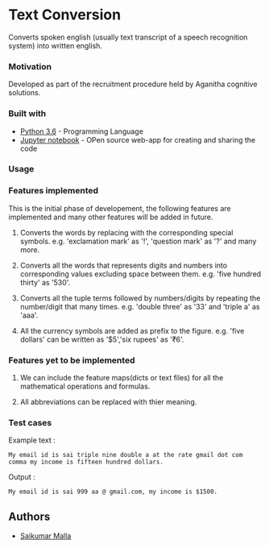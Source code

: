 # Text Conversion
Converts spoken english (usually text transcript of a speech recognition system) into written english. 

### Motivation
Developed as part of the recruitment procedure held by Aganitha cognitive solutions.

### Built with
*  [Python 3.6](https://www.python.org/downloads/release/python-360/) - Programming Language
* [Jupyter notebook](https://jupyter.org/) - OPen source web-app for creating and sharing the code

### Usage



### Features implemented

This is the initial phase of developement, the following features are implemented and many other features will be added in future.

1. Converts the words by replacing with the corresponding special symbols. e.g. 'exclamation mark' as '!', 'question mark' as '?' and many more.

2. Converts all the words that represents digits and numbers into corresponding values excluding space between them. e.g. 'five hundred thirty' as '530'.

3. Converts all the tuple terms followed by numbers/digits by repeating the number/digit that many times. e.g. 'double three'  as '33' and 'triple a' as 'aaa'.  

4. All the currency symbols are added as prefix to the figure. e.g. 'five dollars' can be written as '$5','six rupees' as '₹6'.


### Features yet to be implemented

1. We can include the feature maps(dicts or text files) for all the mathematical operations and formulas.

2. All abbreviations can be replaced with thier meaning.

### Test cases 
Example text : 
```
My email id is sai triple nine double a at the rate gmail dot com comma my income is fifteen hundred dollars.

```
Output :
```
My email id is sai 999 aa @ gmail.com, my income is $1500.

```


## Authors

* [Saikumar Malla](https://github.com/saikumarmalla)

